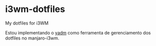 # i3wm-dotfiles
My dotfiles for i3WM 

Estou implementando o [yadm](https://thelocehiliosan.github.io/yadm/) como ferramenta de gerenciamento dos dotfiles no manjaro-i3wm. 
